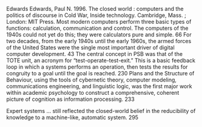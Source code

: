 ﻿Edwards
Edwards, Paul N. 1996. The closed world : computers and the politics of discourse in Cold War, Inside technology. Cambridge, Mass. ; London: MIT Press.
Most modern computers perform three basic types of functions: calculation, communication and control. The computers of the 1940s could not yet do this; they were calculators pure and simple. 66
For two decades, from the early 1940s until the early 1960s, the armed forces of the United States were the single most important driver of digital computer development. 43
The central concept in PSB  was that of the TOTE unit, an acronym for “test-operate-test-exit.” This is a basic feedback loop in which a systems performs an operation, then tests the results for congruity to a goal until the goal is reached. 230
Plans and the Structure of Behaviour, using the tools of cybernetic theory, computer modeling, communications engineering, and linguistic logic, was the first major work within academic psychology to construct a comprehensive, coherent picture of cognition as information processing. 233

Expert systems … still reflected the closed-world belief in the reducibility of knowledge to a machine-like, automatic system. 295
